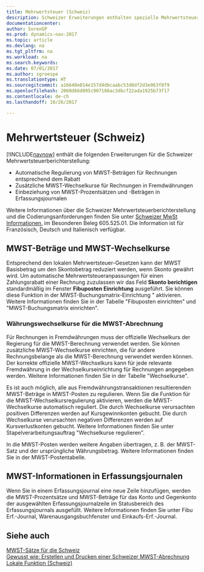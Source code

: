 ```yaml
---
title: Mehrwertsteuer (Schweiz)
description: Schweizer Erweiterungen enthalten spezielle Mehrwertsteuerberichterstellungsfunktionen.
documentationcenter: 
author: SorenGP
ms.prod: dynamics-nav-2017
ms.topic: article
ms.devlang: na
ms.tgt_pltfrm: na
ms.workload: na
ms.search.keywords: 
ms.date: 07/01/2017
ms.author: sgroespe
ms.translationtype: HT
ms.sourcegitcommit: a16640e014e157d4dbcaabc53d0df2d3e063f8f9
ms.openlocfilehash: 2060d66d895c907186ac3dbcf22ada1925b73f17
ms.contentlocale: de-ch
ms.lasthandoff: 10/26/2017

---
```

# <a name="swiss-value-added-tax"></a>Mehrwertsteuer (Schweiz)
[!INCLUDE[navnow](../../includes/navnow_md.md)] enthält die folgenden Erweiterungen für die Schweizer Mehrwertsteuerberichterstellung:  

- Automatische Regulierung von MWST-Beträgen für Rechnungen entsprechend dem Rabatt  
- Zusätzliche MWST-Wechselkurse für Rechnungen in Fremdwährungen  
- Einbeziehung von MWST-Prozentsätzen und -Beträgen in Erfassungsjournalen  

Weitere Informationen über die Schweizer Mehrwertsteuerberichterstellung und die Codierungsanforderungen finden Sie unter [Schweizer MwSt Informationen](http://www.estv.admin.ch/mwst/dokumentation/00130/00947/00948/index.html?lang=fr), im Besonderen Beleg 605.525.01. Die Information ist für Französisch, Deutsch und Italienisch verfügbar.  

## <a name="vat-amounts-and-vat-exchange-rates"></a>MWST-Beträge und MWST-Wechselkurse  
Entsprechend den lokalen Mehrwertsteuer-Gesetzen kann der MWST Basisbetrag um den Skontobetrag reduziert werden, wenn Skonto gewährt wird. Um automatische Mehrwertsteueranpassungen für einen Zahlungsrabatt einer Rechnung zuzulassen wir das Feld **Skonto berichtigen** standardmäßig im Fenster **Fibuposten Einrichtung** ausgeführt. Sie können diese Funktion in der MWST-Buchungsmatrix-Einrichtung " aktivieren. Weitere Informationen finden Sie in der Tabelle "Fibuposten einrichten" und "MWST-Buchungsmatrix einrichten".  

### <a name="currency-exchange-rates-for-vat-reporting"></a>Währungswechselkurse für die MWST-Abrechnung  
Für Rechnungen in Fremdwährungen muss der offizielle Wechselkurs der Regierung für die MWST-Berechnung verwendet werden. Sie können zusätzliche MWST-Wechselkurse einrichten, die für andere Rechnungsbelange als die MWST-Berechnung verwendet werden können. Der korrekte offizielle MWST-Wechselkurs kann für jede relevante Fremdwährung in der Wechselkurseinrichtung für Rechnungen angegeben werden. Weitere Informationen finden Sie in der Tabelle "Wechselkurse".  

Es ist auch möglich, alle aus Fremdwährungstransaktionen resultierenden MWST-Beträge in MWST-Posten zu regulieren. Wenn Sie die Funktion für die MWST-Wechselkursregulierung aktivieren, werden die MWST-Wechselkurse automatisch reguliert. Die durch Wechselkurse verursachten positiven Differenzen werden auf Kursgewinnkonten gebucht. Die durch Wechselkurse verursachten negativen Differenzen werden auf Kursverlustkonten gebucht. Weitere Informationen finden Sie unter Stapelverarbeitungsauftrag "Wechselkurse regulieren".  

In die MWST-Posten werden weitere Angaben übertragen, z. B. der MWST-Satz und der ursprüngliche Währungsbetrag. Weitere Informationen finden Sie in der MWST-Postentabelle.  

## <a name="vat-information-in-journals"></a>MWST-Informationen in Erfassungsjournalen  
Wenn Sie in einem Erfassungsjournal eine neue Zeile hinzufügen, werden die MWST-Prozentsätze und MWST-Beträge für das Konto und Gegenkonto der ausgewählten Erfassungsjournalzeile im Statusbereich des Erfassungsjournals ausgefüllt. Weitere Informationen finden Sie unter Fibu Erf.-Journal, Warenausgangsbuchfenster und Einkaufs-Erf.-Journal.  

## <a name="see-also"></a>Siehe auch  
 [MWST-Sätze für die Schweiz](vat-rates-for-switzerland.md)   
 [Gewusst wie: Erstellen und Drucken einer Schweizer MWST-Abrechnung](how-to-create-and-print-a-swiss-vat-statement.md)   
 [Lokale Funktion (Schweiz)](switzerland-local-functionality.md)   

